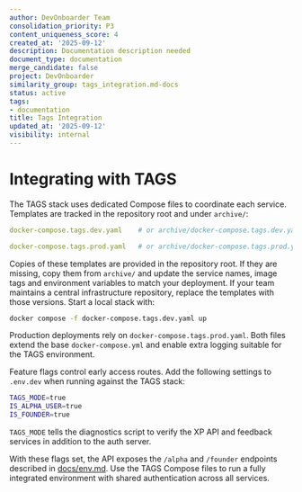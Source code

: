 ```yaml
---
author: DevOnboarder Team
consolidation_priority: P3
content_uniqueness_score: 4
created_at: '2025-09-12'
description: Documentation description needed
document_type: documentation
merge_candidate: false
project: DevOnboarder
similarity_group: tags_integration.md-docs
status: active
tags:
- documentation
title: Tags Integration
updated_at: '2025-09-12'
visibility: internal
---
```


# Integrating with TAGS

The TAGS stack uses dedicated Compose files to coordinate each service.
Templates are tracked in the repository root and under `archive/`:

```yaml
docker-compose.tags.dev.yaml    # or archive/docker-compose.tags.dev.yaml

docker-compose.tags.prod.yaml   # or archive/docker-compose.tags.prod.yaml

```

Copies of these templates are provided in the repository root. If they are
missing, copy them from `archive/` and update the service names, image tags and
environment variables to match your deployment. If your team
maintains a central infrastructure repository, replace the templates with those
versions. Start a local stack with:

```bash
docker compose -f docker-compose.tags.dev.yaml up

```

Production deployments rely on `docker-compose.tags.prod.yaml`. Both files
extend the base `docker-compose.yml` and enable extra logging suitable for the
TAGS environment.

Feature flags control early access routes. Add the following settings to `.env.dev` when
running against the TAGS stack:

```bash
TAGS_MODE=true
IS_ALPHA_USER=true
IS_FOUNDER=true

```

`TAGS_MODE` tells the diagnostics script to verify the XP API and
feedback services in addition to the auth server.

With these flags set, the API exposes the `/alpha` and `/founder` endpoints described in
[docs/env.md](env.md). Use the TAGS Compose files to run a fully integrated environment
with shared authentication across all services.
